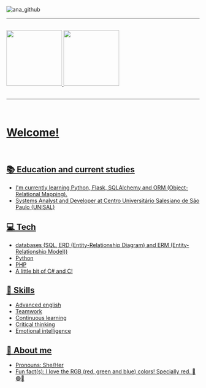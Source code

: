![ana_github](https://github.com/AnaaXavier/AnaaXavier/assets/136129492/016b8abe-782c-4c3b-9acf-3343cc03fd83)
<hr><br>
<div>
	<a href="https://github.com/AnaaXavier">
	<img height="145cm" src="https://github-readme-stats.vercel.app/api?username=AnaaXavier&show_icons=true&theme=vue-dark&include_all_commits-true&count_private=true"/>
	<img height="145cm" src="https://github-readme-stats.vercel.app/api/top-langs/?username=AnaaXavier&layout=compact&langs_count=16&theme=vue-dark"/>
</div>
<br><hr><br>

# Welcome!
<br>

## 📚 Education and current studies
- I'm currently learning Python, Flask, SQLAlchemy and ORM (Object-Relational Mapping).
- Systems Analyst and Developer at Centro Universitário Salesiano de São Paulo (UNISAL)
  
## 💻 Tech
- databases (SQL, ERD (Entity-Relationship Diagram) and ERM (Entity-Relationship Model))
- Python
- PHP
- A little bit of C# and C!

## 🧠 Skills
- Advanced english
- Teamwork
- Continuous learning
- Critical thinking
- Emotional intelligence

## 🍄 About me
- Pronouns: She/Her
- Fun fact(s): I love the RGB (red, green and blue) colors! Specially red. 🔴🟢🔵
